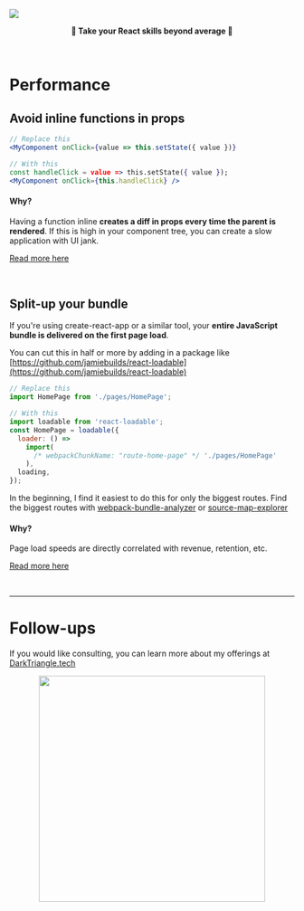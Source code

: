 ![](https://miro.medium.com/max/1400/1*nr79p-m8ki2L3zepg1nc8g.gif)
<p align="center">
  <b>🙌 Take your React skills beyond average 🙌</b>
</p>

<br />

# Performance

## Avoid inline functions in props

```jsx
// Replace this
<MyComponent onClick={value => this.setState({ value })}

// With this
const handleClick = value => this.setState({ value });
<MyComponent onClick={this.handleClick} />
```

#### Why?

Having a function inline **creates a diff in props every time the parent is rendered**. If this is high in your component tree, you can create a slow application with UI jank.

[Read more here](https://maarten.mulders.it/2017/07/no-bind-or-arrow-functions-in-in-jsx-props-why-how/)

<br />

## Split-up your bundle

If you're using create-react-app or a similar tool, your **entire JavaScript bundle is delivered on the first page load**. 

You can cut this in half or more by adding in a package like [https://github.com/jamiebuilds/react-loadable](https://github.com/jamiebuilds/react-loadable)

```jsx
// Replace this
import HomePage from './pages/HomePage';

// With this
import loadable from 'react-loadable';
const HomePage = loadable({
  loader: () =>
    import(
      /* webpackChunkName: "route-home-page" */ './pages/HomePage'
    ),
  loading,
});
```

In the beginning, I find it easiest to do this for only the biggest routes. Find the biggest routes with [webpack-bundle-analyzer](https://github.com/webpack-contrib/webpack-bundle-analyzer) or  [source-map-explorer](https://github.com/danvk/source-map-explore)

#### Why?

Page load speeds are directly correlated with revenue, retention, etc.

[Read more here](https://css-tricks.com/using-react-loadable-for-code-splitting-by-components-and-routes/)

<br />

---

# Follow-ups

If you would like consulting, you can learn more about my offerings at [DarkTriangle.tech](https://darktriangle.tech)

<p align="center">
  <img src="https://avatars2.githubusercontent.com/u/49670561" width="400"/>
</p>
